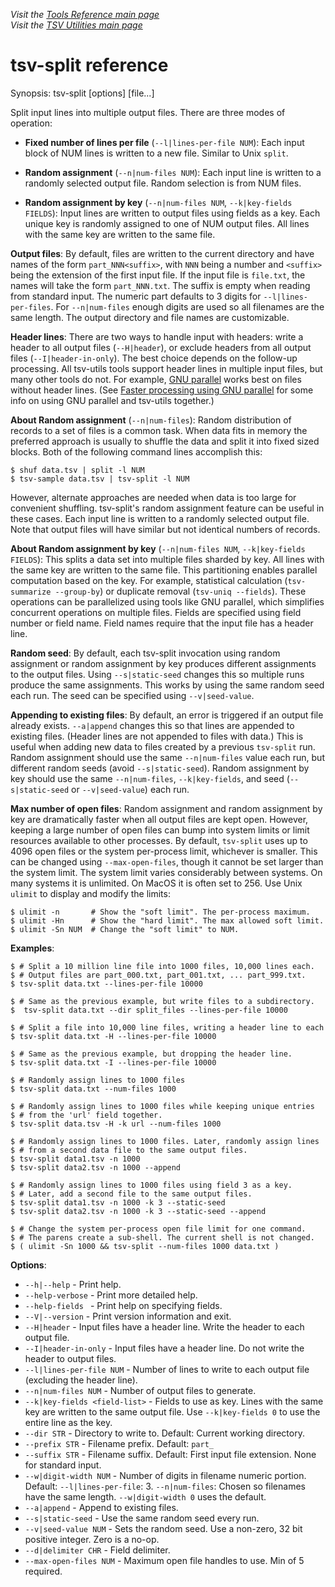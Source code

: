 _Visit the [Tools Reference main page](../ToolReference.md)_<br>
_Visit the [TSV Utilities main page](../../README.md)_

# tsv-split reference

Synopsis: tsv-split [options] [file...]

Split input lines into multiple output files. There are three modes of operation:

* **Fixed number of lines per file** (`--l|lines-per-file NUM`): Each input block of NUM lines is written to a new file. Similar to Unix `split`.

* **Random assignment** (`--n|num-files NUM`): Each input line is written to a randomly selected output file. Random selection is from NUM files.

* **Random assignment by key** (`--n|num-files NUM`, `--k|key-fields FIELDS`): Input lines are written to output files using fields as a key. Each unique key is randomly assigned to one of NUM output files. All lines with the same key are written to the same file.

**Output files**: By default, files are written to the current directory and have names of the form `part_NNN<suffix>`, with `NNN` being a number and `<suffix>` being the extension of the first input file. If the input file is `file.txt`, the names will take the form `part_NNN.txt`. The suffix is empty when reading from standard input. The numeric part defaults to 3 digits for `--l|lines-per-files`. For `--n|num-files` enough digits are used so all filenames are the same length. The output directory and file names are customizable.

**Header lines**: There are two ways to handle input with headers: write a header to all output files (`--H|header`), or exclude headers from all output files (`--I|header-in-only`). The best choice depends on the follow-up processing. All tsv-utils tools support header lines in multiple input files, but many other tools do not. For example, [GNU parallel](https://www.gnu.org/software/parallel/) works best on files without header lines. (See [Faster processing using GNU parallel](../TipsAndTricks.md#faster-processing-using-gnu-parallel) for some info on using GNU parallel and tsv-utils together.)

**About Random assignment** (`--n|num-files`): Random distribution of records to a set of files is a common task. When data fits in memory the preferred approach is usually to shuffle the data and split it into fixed sized blocks. Both of the following command lines accomplish this:
```
$ shuf data.tsv | split -l NUM
$ tsv-sample data.tsv | tsv-split -l NUM
```

However, alternate approaches are needed when data is too large for convenient shuffling. tsv-split's random assignment feature can be useful in these cases. Each input line is written to a randomly selected output file. Note that output files will have similar but not identical numbers of records.

**About Random assignment by key** (`--n|num-files NUM`, `--k|key-fields FIELDS`): This splits a data set into multiple files sharded by key. All lines with the same key are written to the same file. This partitioning enables parallel computation based on the key. For example, statistical calculation (`tsv-summarize --group-by`) or duplicate removal (`tsv-uniq --fields`). These operations can be parallelized using tools like GNU parallel, which simplifies concurrent operations on multiple files. Fields are specified using field number or field name. Field names require that the input file has a header line.

**Random seed**: By default, each tsv-split invocation using random assignment or random assignment by key produces different assignments to the output files. Using `--s|static-seed` changes this so multiple runs produce the same assignments. This works by using the same random seed each run. The seed can be specified using `--v|seed-value`.

**Appending to existing files**: By default, an error is triggered if an output file already exists. `--a|append` changes this so that lines are appended to existing files. (Header lines are not appended to files with data.) This is useful when adding new data to files created by a previous `tsv-split` run. Random assignment should use the same `--n|num-files` value each run, but different random seeds (avoid `--s|static-seed`). Random assignment by key should use the same `--n|num-files`, `--k|key-fields`, and seed (`--s|static-seed` or `--v|seed-value`) each run.

**Max number of open files**: Random assignment and random assignment by key are dramatically faster when all output files are kept open. However, keeping a large number of open files can bump into system limits or limit resources available to other processes. By default, `tsv-split` uses up to 4096 open files or the system per-process limit, whichever is smaller. This can be changed using `--max-open-files`, though it cannot be set larger than the system limit. The system limit varies considerably between systems. On many systems it is unlimited. On MacOS it is often set to 256. Use Unix `ulimit` to display and modify the limits:
```
$ ulimit -n       # Show the "soft limit". The per-process maximum.
$ ulimit -Hn      # Show the "hard limit". The max allowed soft limit.
$ ulimit -Sn NUM  # Change the "soft limit" to NUM.
```

**Examples**:
```
$ # Split a 10 million line file into 1000 files, 10,000 lines each.
$ # Output files are part_000.txt, part_001.txt, ... part_999.txt.
$ tsv-split data.txt --lines-per-file 10000

$ # Same as the previous example, but write files to a subdirectory.
$  tsv-split data.txt --dir split_files --lines-per-file 10000

$ # Split a file into 10,000 line files, writing a header line to each
$ tsv-split data.txt -H --lines-per-file 10000

$ # Same as the previous example, but dropping the header line.
$ tsv-split data.txt -I --lines-per-file 10000

$ # Randomly assign lines to 1000 files
$ tsv-split data.txt --num-files 1000

$ # Randomly assign lines to 1000 files while keeping unique entries
$ # from the 'url' field together.
$ tsv-split data.tsv -H -k url --num-files 1000

$ # Randomly assign lines to 1000 files. Later, randomly assign lines
$ # from a second data file to the same output files.
$ tsv-split data1.tsv -n 1000
$ tsv-split data2.tsv -n 1000 --append

$ # Randomly assign lines to 1000 files using field 3 as a key.
$ # Later, add a second file to the same output files.
$ tsv-split data1.tsv -n 1000 -k 3 --static-seed
$ tsv-split data2.tsv -n 1000 -k 3 --static-seed --append

$ # Change the system per-process open file limit for one command.
$ # The parens create a sub-shell. The current shell is not changed.
$ ( ulimit -Sn 1000 && tsv-split --num-files 1000 data.txt )
```

**Options**:
* `--h|--help` - Print help.
* `--help-verbose` - Print more detailed help.
* `--help-fields ` - Print help on specifying fields.
* `--V|--version` -  Print version information and exit.
* `--H|header` - Input files have a header line. Write the header to each output file.
* `--I|header-in-only` - Input files have a header line. Do not write the header to output files.
* `--l|lines-per-file NUM` - Number of lines to write to each output file (excluding the header line).
* `--n|num-files NUM` - Number of output files to generate.
* `--k|key-fields <field-list>` - Fields to use as key. Lines with the same key are written to the same output file. Use `--k|key-fields 0` to use the entire line as the key.
* `--dir STR` - Directory to write to. Default: Current working directory.
* `--prefix STR` - Filename prefix. Default: `part_`
* `--suffix STR` - Filename suffix. Default: First input file extension. None for standard input.
* `--w|digit-width NUM` - Number of digits in filename numeric portion. Default: `--l|lines-per-file`: 3. `--n|num-files`: Chosen so filenames have the same length. `--w|digit-width 0` uses the default.
* `--a|append` - Append to existing files.
* `--s|static-seed` - Use the same random seed every run.
* `--v|seed-value NUM` - Sets the random seed. Use a non-zero, 32 bit positive integer. Zero is a no-op.
* `--d|delimiter CHR` - Field delimiter.
* `--max-open-files NUM` - Maximum open file handles to use. Min of 5 required.
